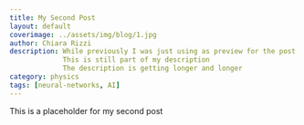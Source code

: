 ```yaml
---
title: My Second Post
layout: default
coverimage: ../assets/img/blog/1.jpg
author: Chiara Rizzi
description: While previously I was just using as preview for the post the first words of the post, now I'm adding the possibility of a description
             This is still part of my description
             The description is getting longer and longer
category: physics
tags: [neural-networks, AI]
---
```


This is a placeholder for my second post